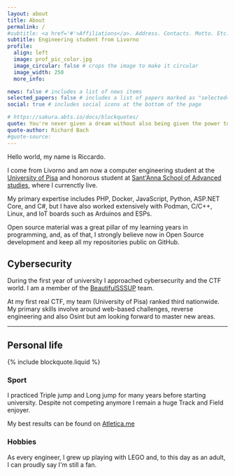 ```yaml
---
layout: about
title: About
permalink: /
#subtitle: <a href='#'>Affiliations</a>. Address. Contacts. Motto. Etc.
subtitle: Engineering student from Livorno
profile:
  align: left
  image: prof_pic_color.jpg
  image_circular: false # crops the image to make it circular
  image_width: 250
  more_info:

news: false # includes a list of news items
selected_papers: false # includes a list of papers marked as "selected={true}"
social: true # includes social icons at the bottom of the page

# https://sakura.abts.io/docs/blockquotes/
quote: You're never given a dream without also being given the power to make it true
quote-author: Richard Bach
#quote-source:
---
```


Hello world, my name is Riccardo.

I come from Livorno and am now a computer engineering student at the
[University of Pisa](https://www.unipi.it) and honorous student at
[Sant'Anna School of Advanced studies](https://santannapisa.it), where I currenctly live.

My primary expertise includes PHP, Docker, JavaScript, Python, ASP.NET Core, and C#, but I have also worked extensively with Podman, C/C++, Linux, and IoT boards such as Arduinos and ESPs.

Open source material was a great pillar of my learning years in programming, and, as of that,
I strongly believe now in Open Source development and keep all my repositories public on GitHub.

## Cybersecurity

During the first year of university I approached cybersecurity and the CTF world. I am a member of the
[BeautifulSSSUP](https://github.com/BeautifulSSSUP) team.

At my first real CTF, my team (University of Pisa) ranked third nationwide.
My primary skills involve around web-based challenges, reverse engineering and also Osint but am looking forward to master new areas.

---

## Personal life

{% include blockquote.liquid %}

### Sport

I practiced Triple jump and Long jump for many years before starting university. Despite not competing anymore I remain a huge Track and Field enjoyer.

My best results can be found on [Atletica.me](https://atletica.me/atleta/Riccardo-Ciucci/335769)

### Hobbies

As every engineer, I grew up playing with LEGO and, to this day as an adult, I can proudly say I'm still a fan.
